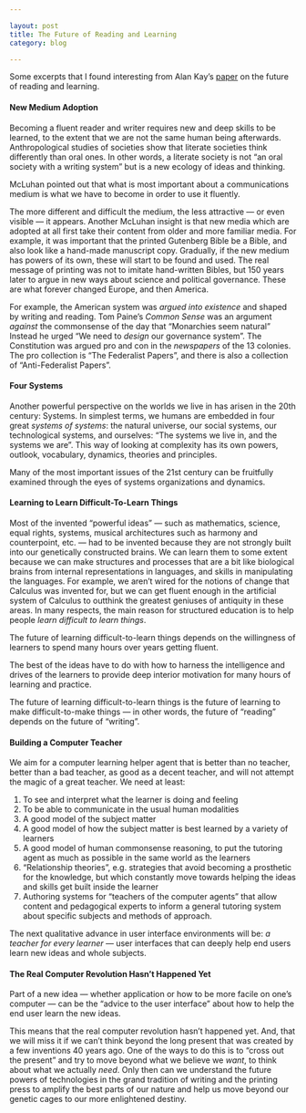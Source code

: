 ```yaml
---

layout: post
title: The Future of Reading and Learning
category: blog

---
```


Some excerpts that I found interesting from Alan Kay’s [paper](http://www.vpri.org/pdf/future_of_reading.pdf) on the future of  reading and learning.

#### New Medium Adoption

Becoming a fluent reader and writer requires new and deep skills to be learned, to the extent that we are not the same human being afterwards. Anthropological studies of societies show that literate societies think differently than oral ones. In other words, a literate society is not “an oral society with a writing system” but is a new ecology of ideas and thinking. 

McLuhan pointed out that what is most important about a communications medium is what we have to become in order to use it fluently.

The more different and difficult the medium, the less attractive — or even visible — it appears. Another McLuhan insight is that new media which are adopted at all first take their content from older and more familiar media. For example, it was important that the printed Gutenberg Bible be a Bible, and also look like a hand-made manuscript copy. Gradually, if the new medium has powers of its own, these will start to be found and used. The real message of printing was not to imitate hand-written Bibles, but 150 years later to argue in new ways about science and political governance. These are what forever changed Europe, and then America.

For example, the American system was _argued into existence_ and shaped by writing and reading. Tom Paine’s _Common Sense_ was an argument _against_ the commonsense of the day that “Monarchies seem natural” Instead he urged “We need to _design_ our governance system”. The Constitution was argued pro and con in the _newspapers_ of the 13 colonies. The pro collection is “The Federalist Papers”, and there is also a collection of “Anti-Federalist Papers”.

#### Four Systems

Another powerful perspective on the worlds we live in has arisen in the 20th century: Systems. In simplest terms, we humans are embedded in four great _systems of systems_: the natural universe, our social systems, our technological systems, and ourselves: “The systems we live in, and the systems we are”. This way of looking at complexity has its own powers, outlook, vocabulary, dynamics, theories and principles. 

Many of the most important issues of the 21st century can be fruitfully examined through the eyes of systems organizations and dynamics.

#### Learning to Learn Difficult-To-Learn Things

Most of the invented “powerful ideas” — such as mathematics, science, equal rights, systems, musical architectures such as harmony and counterpoint, etc. — had to be invented because they are not strongly built into our genetically constructed brains. We can learn them to some extent because we can make structures and processes that are a bit like biological brains from internal representations in languages, and skills in manipulating the languages. For example, we aren’t wired for the notions of change that Calculus was invented for, but we can get fluent enough in the artificial system of Calculus to outthink the greatest geniuses of antiquity in these areas. In many respects, the main reason for structured education is to help people _learn difficult to learn things_.

The future of learning difficult-to-learn things depends on the willingness of learners to spend many hours over years getting fluent.

The best of the ideas have to do with how to harness the intelligence and drives of the learners to provide deep interior motivation for many hours of learning and practice.

The future of learning difficult-to-learn things is the future of learning to make difficult-to-make things — in other words, the future of “reading” depends on the future of “writing”.

#### Building a Computer Teacher

We aim for a computer learning helper agent that is better than no teacher, better than a bad teacher, as good as a decent teacher, and will not attempt the magic of a great teacher.
We need at least:

1. To see and interpret what the learner is doing and feeling
2. To be able to communicate in the usual human modalities
3. A good model of the subject matter
4. A good model of how the subject matter is best learned by a variety of learners
5. A good model of human commonsense reasoning, to put the tutoring agent as much as possible in the same world as the learners
6. “Relationship theories”, e.g. strategies that avoid becoming a prosthetic for the knowledge, but which constantly move towards helping the ideas and skills get built inside the learner
7. Authoring systems for “teachers of the computer agents” that allow content and pedagogical experts to inform a general tutoring system about specific subjects and methods of approach.

The next qualitative advance in user interface environments will be: _a teacher for every learner_ — user interfaces that can deeply help end users learn new ideas and whole subjects.

#### The Real Computer Revolution Hasn’t Happened Yet

Part of a new idea — whether application or how to be more facile on one’s computer — can be the “advice to the user interface” about how to help the end user learn the new ideas.

This means that the real computer revolution hasn’t happened yet. And, that we will miss it if we can’t think beyond the long present that was created by a few inventions 40 years ago. One of the ways to do this is to “cross out the present” and try to move beyond what we believe we _want_, to think about what we actually _need_. Only then can we understand the future powers of technologies in the grand tradition of writing and the printing press to amplify the best parts of our nature and help us move beyond our genetic cages to our more enlightened destiny.
